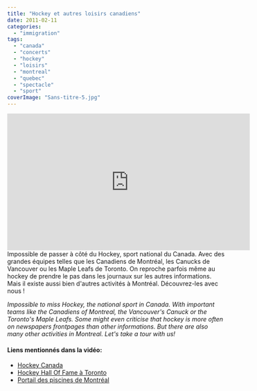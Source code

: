 ```yaml
---
title: "Hockey et autres loisirs canadiens"
date: 2011-02-11
categories: 
  - "immigration"
tags: 
  - "canada"
  - "concerts"
  - "hockey"
  - "loisirs"
  - "montreal"
  - "quebec"
  - "spectacle"
  - "sport"
coverImage: "Sans-titre-5.jpg"
---
```

<center>
<iframe src="https://www.youtube.com/embed/bOSDJlU5DXc" width="560" height="315" frameborder="0" allowfullscreen="allowfullscreen"></iframe>
</center>
Impossible de passer à côté du Hockey, sport national du Canada. Avec des grandes équipes telles que les Canadiens de Montréal, les Canucks de Vancouver ou les Maple Leafs de Toronto. On reproche parfois même au hockey de prendre le pas dans les journaux sur les autres informations. Mais il existe aussi bien d'autres activités à Montréal. Découvrez-les avec nous !

_Impossible to miss Hockey, the national sport in Canada. With important teams like the Canadiens of Montreal, the Vancouver's Canuck or the Toronto's Maple Leafs. Some might even criticise that hockey is more often on newspapers frontpages than other informations. But there are also many other activities in Montreal. Let's take a tour with us!_

#### Liens mentionnés dans la vidéo:

- [Hockey Canada](http://www.hockeycanada.ca)
- [Hockey Hall Of Fame à Toronto](http://www.hhof.com/)
- [Portail des piscines de Montréal](http://ville.montreal.qc.ca/portal/page?_pageid=5798,40011569&_dad=portal&_schema=PORTAL)
